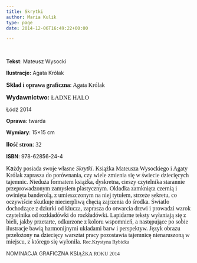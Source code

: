 ```yaml
---
title: Skrytki
author: Maria Kulik
type: page
date: 2014-12-06T16:49:22+00:00

---
```

&nbsp;

**Tekst**: Mateusz Wysocki

**Ilustracje:** Agata Królak

**<span style="font-size: medium;">Sk</span><span style="font-family: Calibri; font-size: medium;"><span style="font-family: Calibri; font-size: medium;"><span lang="P">ład i oprawa graficzna</span></span></span>**<span style="font-family: Calibri; font-size: medium;"><span style="font-family: Calibri; font-size: medium;">: Agata Królak</span></span>

<span style="font-size: medium;"><b>Wydawnictwo:</b> </span><span style="font-family: Calibri; font-size: medium;"><span style="font-family: Calibri; font-size: medium;"><span lang="P">ŁADNE HALO</span></span></span>

Łódź 2014

**Oprawa**: twarda

**Wymiary**: 15&#215;15 cm

**<span style="font-size: medium;">Ilo</span><span style="font-family: Calibri; font-size: medium;"><span style="font-family: Calibri; font-size: medium;"><span lang="P">ść stron</span></span></span>**<span style="font-family: Calibri; font-size: medium;"><span style="font-family: Calibri; font-size: medium;">: 32</span></span>

**ISBN**: 978-62856-24-4

<span style="font-size: medium;">Ka</span><span style="font-family: Calibri; font-size: medium;"><span style="font-family: Calibri; font-size: medium;"><span lang="P">żdy posiada swoje własne <i>Skrytki</i>. Książka Mateusza Wysockiego i Agaty Królak zaprasza do porównania, czy wiele zmienia się w świecie dziecięcych tajemnic. Nieduża formatem książka, dyskretna, cieszy czytelnika starannie przeprowadzonym zamysłem plastycznym. Okładka zamknięta czernią i owinięta banderolą, z umieszczonym na niej tytułem, strzeże sekretu, co oczywiście skutkuje niecierpliwą chęcią zajrzenia do środka. Światło dochodzące z dziurki od klucza, zaprasza do otwarcia drzwi i prowadzi wzrok czytelnika od rozkładówki do rozkładówki. Lapidarne teksty wyłaniają się z bieli, jakby przetarte, odkurzone z koloru wspomnień, a następujące po sobie ilustracje bawią harmonijnymi układami barw i perspektyw. Język obrazu przełożony na dziecięcy warsztat pracy pozostawia tajemnicę nienaruszoną w miejscu, z którego się wyłoniła. </span></span></span><span style="color: #222222; font-family: Calibri;"><span style="color: #222222; font-family: Calibri;">Rec.Krystyna Rybicka</span></span>

<span style="color: #222222;">NOMINACJA GRAFICZNA KSI</span><span style="color: #222222; font-family: Calibri;"><span style="color: #222222; font-family: Calibri;"><span lang="P">ĄŻKA ROKU 2014</span></span></span>

&nbsp;